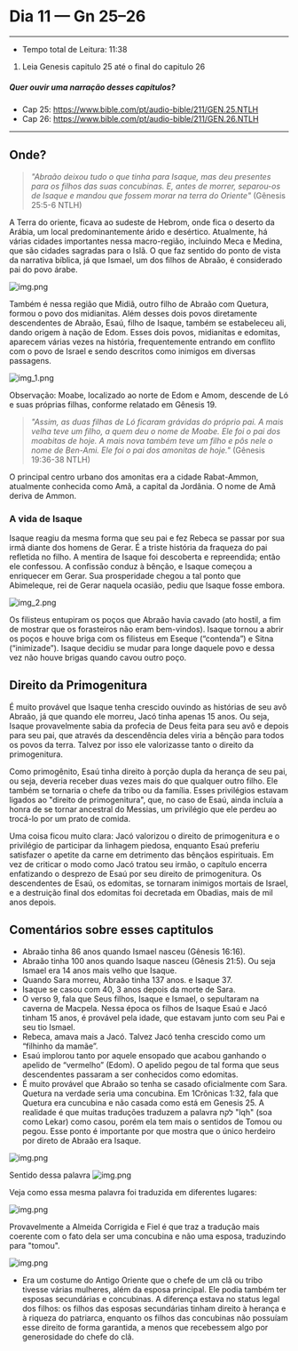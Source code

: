 # Dia 11 — Gn 25–26

--- 

- Tempo total de Leitura: 11:38

1. Leia Genesis capitulo 25 até o final do capitulo 26

##### Quer ouvir uma narração desses capítulos?

- Cap 25: https://www.bible.com/pt/audio-bible/211/GEN.25.NTLH
- Cap 26: https://www.bible.com/pt/audio-bible/211/GEN.26.NTLH

---

## Onde?


> *"Abraão deixou tudo o que tinha para Isaque, mas deu presentes para os filhos das suas concubinas. E, antes de morrer, separou-os de Isaque e mandou que fossem morar na terra do Oriente"* (Gênesis 25:5-6 NTLH)

A Terra do oriente, ficava ao sudeste de Hebrom, onde fica o deserto da Arábia, um local predominantemente árido e desértico. Atualmente, há várias cidades importantes nessa macro-região, incluindo Meca e Medina, que são cidades sagradas para o Islã. O que faz sentido do ponto de vista da narrativa bíblica, já que Ismael, um dos filhos de Abraão, é considerado pai do povo árabe. 

![img.png](img.png)

Também é nessa região que Midiã, outro filho de Abraão com Quetura, formou o povo dos midianitas. Além desses dois povos diretamente descendentes de Abraão, Esaú, filho de Isaque, também se estabeleceu ali, dando origem à nação de Edom. Esses dois povos, midianitas e edomitas, aparecem várias vezes na história, frequentemente entrando em conflito com o povo de Israel e sendo descritos como inimigos em diversas passagens.

![img_1.png](../images/img_15.png)

Observação: Moabe, localizado ao norte de Edom e Amom, descende de Ló e suas próprias filhas, conforme relatado em Gênesis 19.

> *"Assim, as duas filhas de Ló ficaram grávidas do próprio pai. A mais velha teve um filho, a quem deu o nome de Moabe. Ele foi o pai dos moabitas de hoje. A mais nova também teve um filho e pôs nele o nome de Ben-Ami. Ele foi o pai dos amonitas de hoje."* (Gênesis 19:36-38 NTLH)

O principal centro urbano dos amonitas era a cidade Rabat-Ammon, atualmente conhecida como Amã, a capital da Jordânia. O nome de Amã deriva de Ammon.

### A vida de Isaque

Isaque reagiu da mesma forma que seu pai e fez Rebeca se passar por sua irmã diante dos homens de Gerar. É a triste história da fraqueza do pai refletida no filho. A mentira de Isaque foi descoberta e repreendida; então ele confessou. A confissão conduz à bênção, e Isaque começou a enriquecer em Gerar. Sua prosperidade chegou a tal ponto que Abimeleque, rei de Gerar naquela ocasião, pediu que Isaque fosse embora.

![img_2.png](../images/img_16.png)

Os filisteus entupiram os poços que Abraão havia cavado (ato hostil, a fim de mostrar que os forasteiros não eram bem-vindos). Isaque tornou a abrir os poços e houve briga com os filisteus em Eseque (“contenda”) e Sitna (“inimizade”). Isaque decidiu se mudar para longe daquele povo e dessa vez não houve brigas quando cavou outro poço.

## Direito da Primogenitura

É muito provável que Isaque tenha crescido ouvindo as histórias de seu avô Abraão, já que quando ele morreu, Jacó tinha apenas 15 anos. Ou seja, Isaque provavelmente sabia da profecia de Deus feita para seu avô e depois para seu pai, que através da descendência deles viria a bênção para todos os povos da terra. Talvez por isso ele valorizasse tanto o direito da primogenitura.

Como primogênito, Esaú tinha direito à porção dupla da herança de seu pai, ou seja, deveria receber duas vezes mais do que qualquer outro filho. Ele também se tornaria o chefe da tribo ou da família. Esses privilégios estavam ligados ao "direito de primogenitura", que, no caso de Esaú, ainda incluía a honra de se tornar ancestral do Messias, um privilégio que ele perdeu ao trocá-lo por um prato de comida.

Uma coisa ficou muito clara: Jacó valorizou o direito de primogenitura e o privilégio de participar da linhagem piedosa, enquanto Esaú preferiu satisfazer o apetite da carne em detrimento das bênçãos espirituais. Em vez de criticar o modo como Jacó tratou seu irmão, o capítulo encerra enfatizando o desprezo de Esaú por seu direito de primogenitura. Os descendentes de Esaú, os edomitas, se tornaram inimigos mortais de Israel, e a destruição final dos edomitas foi decretada em Obadias, mais de mil anos depois.

## Comentários sobre esses captitulos

- Abraão tinha 86 anos quando Ismael nasceu (Gênesis 16:16).
- Abraão tinha 100 anos quando Isaque nasceu (Gênesis 21:5). Ou seja Ismael era 14 anos mais velho que Isaque.
- Quando Sara morreu, Abraão tinha 137 anos. e Isaque 37.
- Isaque se casou com 40, 3 anos depois da morte de Sara.
- O verso 9, fala que Seus filhos, Isaque e Ismael, o sepultaram na caverna de Macpela. Nessa época os filhos de Isaque Esaú e Jacó tinham 15 anos, é provável pela idade, que estavam junto com seu Pai e seu tio Ismael.
- Rebeca, amava mais a Jacó. Talvez Jacó tenha crescido como um “filhinho da mamãe”.
- Esaú implorou tanto por aquele ensopado que acabou ganhando o apelido de “vermelho” (Edom). O apelido pegou de tal forma que seus descendentes passaram a ser conhecidos como edomitas.
- É muito provável que Abraão so tenha se casado oficialmente com Sara. Quetura na verdade seria uma concubina. Em 1Crônicas 1:32, fala que Quetura era cuncubina e não casada como está em Genesis 25. A realidade é que muitas traduções traduzem a palavra לקח "lqh" (soa como Lekar) como casou, porém ela tem mais o sentidos de Tomou ou pegou. Esse ponto é importante por que mostra que o único herdeiro por direto de Abraão era Isaque.

![img.png](../images/img_lqh_3.png)

Sentido dessa palavra
![img.png](../images/img_lekach.png)

Veja como essa mesma palavra foi traduzida em diferentes lugares:

![img.png](../images/img_lekach_2.png)

Provavelmente a Almeida Corrigida e Fiel é que traz a tradução mais coerente com o fato dela ser uma concubina e não uma esposa, traduzindo para "tomou".

![img.png](../images/img12.png)

- Era um costume do Antigo Oriente que o chefe de um clã ou tribo tivesse várias mulheres, além da esposa principal. Ele podia também ter esposas secundárias e concubinas. A diferença estava no status legal dos filhos: os filhos das esposas secundárias tinham direito à herança e à riqueza do patriarca, enquanto os filhos das concubinas não possuíam esse direito de forma garantida, a menos que recebessem algo por generosidade do chefe do clã.